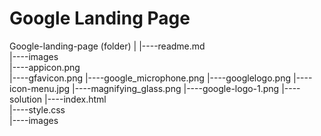 # Google Landing Page

Google-landing-page (folder)
|
|----readme.md                  
|----images               
        |----appicon.png   
        |----gfavicon.png
		|----google_microphone.png
		|----googlelogo.png
		|----icon-menu.jpg
		|----magnifying_glass.png
		|----google-logo-1.png
|----solution
        |----index.html  
        |----style.css   
        |----images
